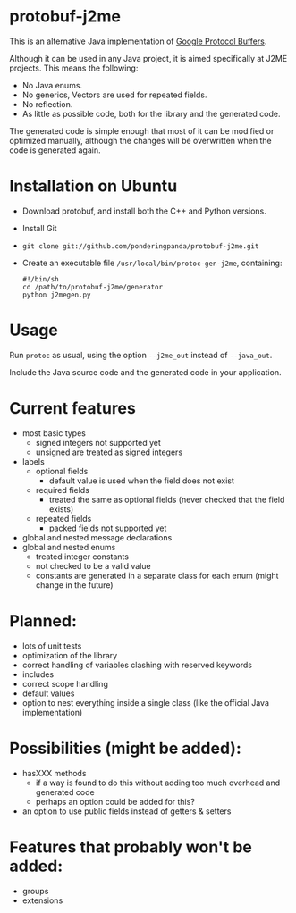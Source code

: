 # protobuf-j2me

This is an alternative Java implementation of [Google Protocol Buffers](http://code.google.com/p/protobuf).

Although it can be used in any Java project, it is aimed specifically at J2ME projects. This means the following:

  - No Java enums.
  - No generics, Vectors are used for repeated fields.
  - No reflection.
  - As little as possible code, both for the library and the generated code.

The generated code is simple enough that most of it can be modified or optimized manually, although the changes will be overwritten when the code is generated again.

# Installation on Ubuntu

  - Download protobuf, and install both the C++ and Python versions.
  - Install Git
  - `git clone git://github.com/ponderingpanda/protobuf-j2me.git`
  - Create an executable file `/usr/local/bin/protoc-gen-j2me`, containing:
  
        #!/bin/sh
        cd /path/to/protobuf-j2me/generator
        python j2megen.py

# Usage

Run `protoc` as usual, using the option `--j2me_out` instead of `--java_out`.

Include the Java source code and the generated code in your application.

# Current features
  - most basic types
    - signed integers not supported yet
    - unsigned are treated as signed integers
  - labels
    - optional fields
      - default value is used when the field does not exist
    - required fields
      - treated the same as optional fields (never checked that the field exists)
    - repeated fields
      - packed fields not supported yet
  - global and nested message declarations
  - global and nested enums
    - treated integer constants
    - not checked to be a valid value
    - constants are generated in a separate class for each enum (might change in the future)

# Planned:
  - lots of unit tests
  - optimization of the library
  - correct handling of variables clashing with reserved keywords
  - includes
  - correct scope handling
  - default values
  - option to nest everything inside a single class (like the official Java implementation)

# Possibilities (might be added):
  - hasXXX methods
    - if a way is found to do this without adding too much overhead and generated code
    - perhaps an option could be added for this?
  - an option to use public fields instead of getters & setters

# Features that probably won't be added:
  - groups
  - extensions
  
